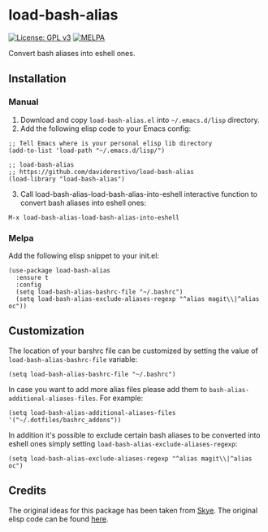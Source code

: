 # load-bash-alias

[![License: GPL v3](https://img.shields.io/badge/License-GPL%20v3-blue.svg)](https://www.gnu.org/licenses/gpl-3.0)
[![MELPA](https://melpa.org/packages/load-bash-alias-badge.svg)](https://melpa.org/#/load-bash-alias)

Convert bash aliases into eshell ones.

## Installation
### Manual
1. Download and copy `load-bash-alias.el` into `~/.emacs.d/lisp` directory.
2. Add the following elisp code to your Emacs config:

``` elisp
;; Tell Emacs where is your personal elisp lib directory
(add-to-list 'load-path "~/.emacs.d/lisp/")

;; load-bash-alias
;; https://github.com/daviderestivo/load-bash-alias
(load-library "load-bash-alias")
```

3. Call load-bash-alias-load-bash-alias-into-eshell interactive function to
   convert bash aliases into eshell ones:

```
M-x load-bash-alias-load-bash-alias-into-eshell
```

### Melpa
Add the following elisp snippet to your init.el:

``` elisp
(use-package load-bash-alias
  :ensure t
  :config
  (setq load-bash-alias-bashrc-file "~/.bashrc")
  (setq load-bash-alias-exclude-aliases-regexp "^alias magit\\|^alias oc"))
```

## Customization
The location of your barshrc file can be customized by setting the
value of `load-bash-alias-bashrc-file` variable:

``` elisp
(setq load-bash-alias-bashrc-file "~/.bashrc")
```

In case you want to add more alias files please add them to `bash-alias-additional-aliases-files`. For example:

``` elisp
(setq load-bash-alias-additional-aliases-files '("~/.dotfiles/bashrc_addons"))
```

In addition it's possible to exclude certain bash aliases to be converted into eshell ones simply setting `load-bash-alias-exclude-aliases-regexp`:

``` elisp
(setq load-bash-alias-exclude-aliases-regexp "^alias magit\\|^alias oc")
```

## Credits
The original ideas for this package has been taken from [Skye](http://skyefreeman.io/programming/emacs/2017/08/03/converting_bash_config_to_eshell.html). The original elisp code can be found [here](https://github.com/skyefreeman/.emacs.d/blob/master/custom/bash-to-eshell-aliases.el).
